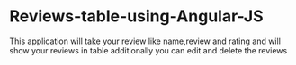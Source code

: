 # Reviews-table-using-Angular-JS
This application will take your review like name,review and rating and will show your reviews in table additionally you can edit and delete the reviews
